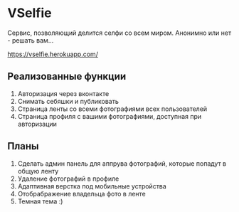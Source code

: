 # VSelfie
Сервис, позволяющий делится селфи со всем миром. Анонимно или нет - решать вам...

https://vselfie.herokuapp.com/

## Реализованные функции
1. Авторизация через вконтакте
2. Снимать себяшки и публиковать
3. Страница ленты со всеми фотографиями всех пользователей
4. Страница профиля с вашими фотографиями, доступная при авторизации

## Планы
1. Сделать админ панель для аппрува фотографий, которые попадут в общую ленту
2. Удаление фотографий в профиле
3. Адаптивная верстка под мобильные устройства
4. Отобрабражение владельца фото в ленте
5. Темная тема :)